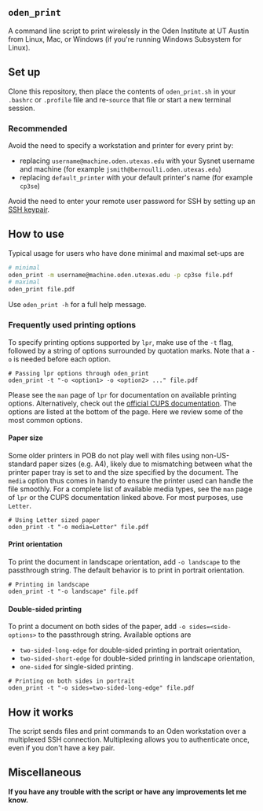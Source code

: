 ## `oden_print`

A command line script to print wirelessly in the Oden Institute at UT Austin from Linux, Mac, or Windows (if you're running Windows Subsystem for Linux).


## Set up

Clone this repository, then place the contents of `oden_print.sh` in your `.bashrc` or `.profile` file and re-`source` that file or start a new terminal session.

### Recommended
Avoid the need to specify a workstation and printer for every print by:
- replacing `username@machine.oden.utexas.edu` with your Sysnet username and machine (for example `jsmith@bernoulli.oden.utexas.edu`)
- replacing `default_printer` with your default printer's name (for example `cp3se`)

Avoid the need to enter your remote user password for SSH by setting up an
[SSH keypair](https://www.oden.utexas.edu/sysdocs/ssh/index.html).


## How to use

Typical usage for users who have done minimal and maximal set-ups are
```bash
# minimal
oden_print -m username@machine.oden.utexas.edu -p cp3se file.pdf
# maximal
oden_print file.pdf
```

Use `oden_print -h` for a full help message.

### Frequently used printing options

To specify printing options supported by `lpr`, make use of the `-t` flag, followed by a string of options surrounded by quotation marks. Note that a `-o` is needed before each option.

```
# Passing lpr options through oden_print
oden_print -t "-o <option1> -o <option2> ..." file.pdf 
```

Please see the `man` page of `lpr` for documentation on available printing options. Alternatively, check out the [official CUPS documentation](https://www.cups.org/doc/options.html). The options are listed at the bottom of the page. Here we review some of the most common options.

#### Paper size

Some older printers in POB do not play well with files using non-US-standard paper sizes (e.g. A4), likely due to mismatching between what the printer paper tray is set to and the size specified by the document. The `media` option thus comes in handy to ensure the printer used can handle the file smoothly. For a complete list of available media types, see the `man` page of `lpr` or the CUPS documentation linked above. For most purposes, use `Letter`.

```
# Using Letter sized paper
oden_print -t "-o media=Letter" file.pdf 
```

#### Print orientation

To print the document in landscape orientation, add `-o landscape` to the passthrough string. The default behavior is to print in portrait orientation.
```
# Printing in landscape
oden_print -t "-o landscape" file.pdf
```

#### Double-sided printing

To print a document on both sides of the paper, add `-o sides=<side-options>` to the passthrough string. Available options are

- `two-sided-long-edge` for double-sided printing in portrait orientation,
- `two-sided-short-edge` for double-sided printing in landscape orientation,
- `one-sided` for single-sided printing.

```
# Printing on both sides in portrait
oden_print -t "-o sides=two-sided-long-edge" file.pdf
```

## How it works

The script sends files and print commands to an Oden workstation over a multiplexed SSH connection.
Multiplexing allows you to authenticate once, even if you don't have a key pair.


## Miscellaneous

**If you have any trouble with the script or have any improvements let me know.**
